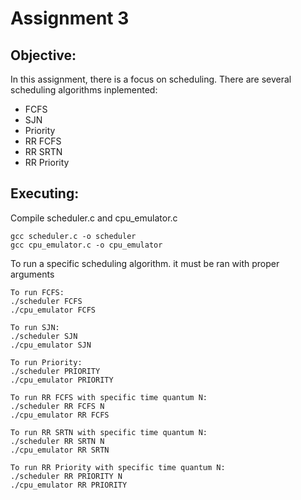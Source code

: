 # Assignment 3

## Objective:

In this assignment, there is a focus on scheduling. There are several scheduling algorithms inplemented:

- FCFS
- SJN
- Priority
- RR FCFS
- RR SRTN
- RR Priority

## Executing:

Compile scheduler.c and cpu_emulator.c

```
gcc scheduler.c -o scheduler
gcc cpu_emulator.c -o cpu_emulator
```

To run a specific scheduling algorithm. it must be ran with proper arguments

```
To run FCFS:
./scheduler FCFS
./cpu_emulator FCFS

To run SJN:
./scheduler SJN
./cpu_emulator SJN

To run Priority:
./scheduler PRIORITY
./cpu_emulator PRIORITY

To run RR FCFS with specific time quantum N:
./scheduler RR FCFS N
./cpu_emulator RR FCFS

To run RR SRTN with specific time quantum N:
./scheduler RR SRTN N
./cpu_emulator RR SRTN

To run RR Priority with specific time quantum N:
./scheduler RR PRIORITY N
./cpu_emulator RR PRIORITY
```

